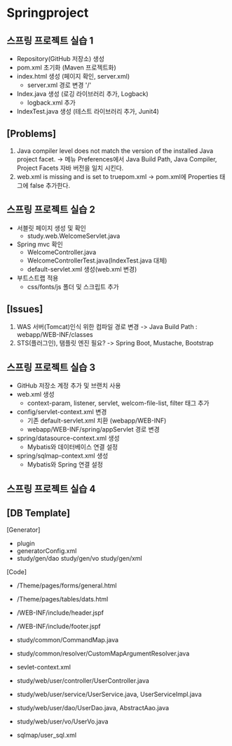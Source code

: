 # Springproject
## 스프링 프로젝트 실습 1

* Repository(GitHub 저장소) 생성
* pom.xml 초기화 (Maven 프로젝트화)
* index.html 생성 (페이지 확인, server.xml)
  - server.xml 경로 변경  '/'
* Index.java 생성 (로깅 라이브러리 추가, Logback)
  - logback.xml 추가
* IndexTest.java 생성 (테스트 라이브러리 추가, Junit4)

## [Problems]

1. Java compiler level does not match the version of the installed Java project facet.
-> 메뉴 Preferences에서  Java Build Path, Java Compiler, Project Facets 자바 버전을 일치 시킨다.
2. web.xml is missing and <failOnMissingWebXml> is set to truepom.xml
-> pom.xml에 Properties 태그에 <failOnMissingWebXml>false</failOnMissingWebXml> 추가한다.  

## 스프링 프로젝트 실습 2

* 서블릿 페이지 생성 및 확인
  - study.web.WelcomeServlet.java
* Spring mvc 확인
  - WelcomeController.java
  - WelcomeControllerTest.java(IndexTest.java 대체)
  - default-servlet.xml 생성(web.xml 변경)
* 부트스트랩 적용
  - css/fonts/js 폴더 및 스크립트 추가
  
## [Issues]
 
1. WAS 서버(Tomcat)인식 위한 컴파일 경로 변경
-> Java Build Path : webapp/WEB-INF/classes
2. STS(플러그인), 탬플릿 엔진 필요?
-> Spring Boot, Mustache, Bootstrap

## 스프링 프로젝트 실습 3

* GitHub 저장소 계정 추가 및 브랜치 사용
* web.xml 생성
  - context-param, listener, servlet, welcom-file-list, filter 태그 추가
* config/servlet-context.xml 변경
  - 기존 default-servlet.xml 치환 (webapp/WEB-INF)
  - webapp/WEB-INF/spring/appServlet 경로 변경
* spring/datasource-context.xml 생성
  - Mybatis와 데이터베이스 연결 설정
* spring/sqlmap-context.xml 생성
  - Mybatis와 Spring 연결 설정

## 스프링 프로젝트 실습 4

## [DB Template]

[Generator]
* plugin
* generatorConfig.xml
* study/gen/dao
   study/gen/vo
   study/gen/xml

[Code]
* /Theme/pages/forms/general.html
* /Theme/pages/tables/dats.html
* /WEB-INF/include/header.jspf
* /WEB-INF/include/footer.jspf

* study/common/CommandMap.java
* study/common/resolver/CustomMapArgumentResolver.java
* sevlet-context.xml

* study/web/user/controller/UserController.java
* study/web/user/service/UserService.java, UserServiceImpl.java
* study/web/user/dao/UserDao.java, AbstractAao.java
* study/web/user/vo/UserVo.java
* sqlmap/user_sql.xml
  